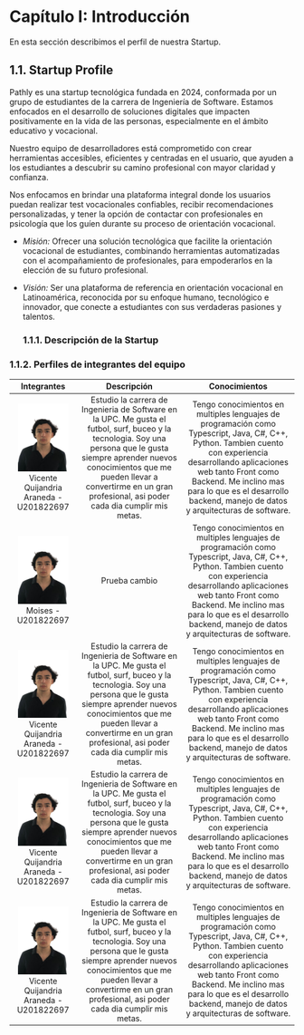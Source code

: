 # Capítulo I: Introducción

En esta sección describimos el perfil de nuestra Startup.

## 1.1. Startup Profile

Pathly es una startup tecnológica fundada en 2024, conformada por un grupo de estudiantes de la carrera de Ingeniería de Software. Estamos enfocados en el desarrollo de soluciones digitales que impacten positivamente en la vida de las personas, especialmente en el ámbito educativo y vocacional.

Nuestro equipo de desarrolladores está comprometido con crear herramientas accesibles, eficientes y centradas en el usuario, que ayuden a los estudiantes a descubrir su camino profesional con mayor claridad y confianza.

Nos enfocamos en brindar una plataforma integral donde los usuarios puedan realizar test vocacionales confiables, recibir recomendaciones personalizadas, y tener la opción de contactar con profesionales en psicología que los guíen durante su proceso de orientación vocacional.

- *Misión:*
  Ofrecer una solución tecnológica que facilite la orientación vocacional de estudiantes, combinando herramientas automatizadas con el acompañamiento de profesionales, para empoderarlos en la elección de su futuro profesional.
- *Visión:*
  Ser una plataforma de referencia en orientación vocacional en Latinoamérica, reconocida por su enfoque humano, tecnológico e innovador, que conecte a estudiantes con sus verdaderas pasiones y talentos.

  ### 1.1.1. Descripción de la Startup

### 1.1.2. Perfiles de integrantes del equipo


<table style="text-align:center">
    <thead>
        <tr>
            <th>Integrantes</th>
            <th>Descripción</th>
            <th>Conocimientos</th>
        </tr>
    </thead>
    <body >
        <tr>
            <!-- DATOS del integrante 1-->
            <td > 
            <img src="/assets/img/chapter-I/vicente-photo.png" height="120" alt="">
            Vicente Quijandria Araneda - U201822697
            <br> 
            </td>
            <!--DESCRIPCIÓN del integrante 1-->
            <td>Estudio la carrera de Ingenieria de Software en la UPC. Me gusta el futbol, surf, buceo y la tecnologia. Soy una persona que le gusta siempre aprender nuevos conocimientos que me pueden llevar a convertirme en un gran profesional, asi poder cada dia cumplir mis metas.</td>
            <!-- CONOCIMIENTOS del integrante 1-->
            <td>Tengo conocimientos en multiples lenguajes de programación como Typescript, Java, C#, C++, Python. Tambien cuento con experiencia desarrollando aplicaciones web tanto Front como Backend. Me inclino mas para lo que es el desarrollo backend, manejo de datos y arquitecturas de software.</td>
        </tr>
        <tr>
            <!-- DATOS del integrante 2-->
            <td > 
            <img src="/assets/img/chapter-I/vicente-photo.png" height="120" alt="">
            Moises - U201822697
            <br> 
            </td>
            <!--DESCRIPCIÓN del integrante 2-->
            <td>Prueba cambio</td>
            <!-- CONOCIMIENTOS del integrante 2-->
            <td>Tengo conocimientos en multiples lenguajes de programación como Typescript, Java, C#, C++, Python. Tambien cuento con experiencia desarrollando aplicaciones web tanto Front como Backend. Me inclino mas para lo que es el desarrollo backend, manejo de datos y arquitecturas de software.</td>
        </tr>
        <tr>
            <!-- DATOS del integrante 3-->
            <td > 
            <img src="/assets/img/chapter-I/vicente-photo.png" height="120" alt="">
            Vicente Quijandria Araneda - U201822697
            <br> 
            </td>
            <!--DESCRIPCIÓN del integrante 3-->
            <td>Estudio la carrera de Ingenieria de Software en la UPC. Me gusta el futbol, surf, buceo y la tecnologia. Soy una persona que le gusta siempre aprender nuevos conocimientos que me pueden llevar a convertirme en un gran profesional, asi poder cada dia cumplir mis metas.</td>
            <!-- CONOCIMIENTOS del integrante 3-->
            <td>Tengo conocimientos en multiples lenguajes de programación como Typescript, Java, C#, C++, Python. Tambien cuento con experiencia desarrollando aplicaciones web tanto Front como Backend. Me inclino mas para lo que es el desarrollo backend, manejo de datos y arquitecturas de software.</td>
        </tr>
        <tr>
            <!-- DATOS del integrante 4-->
            <td > 
            <img src="/assets/img/chapter-I/vicente-photo.png" height="120" alt="">
            Vicente Quijandria Araneda - U201822697
            <br> 
            </td>
            <!--DESCRIPCIÓN del integrante 4-->
            <td>Estudio la carrera de Ingenieria de Software en la UPC. Me gusta el futbol, surf, buceo y la tecnologia. Soy una persona que le gusta siempre aprender nuevos conocimientos que me pueden llevar a convertirme en un gran profesional, asi poder cada dia cumplir mis metas.</td>
            <!-- CONOCIMIENTOS del integrante 4-->
            <td>Tengo conocimientos en multiples lenguajes de programación como Typescript, Java, C#, C++, Python. Tambien cuento con experiencia desarrollando aplicaciones web tanto Front como Backend. Me inclino mas para lo que es el desarrollo backend, manejo de datos y arquitecturas de software.</td>
        </tr>
        <tr>
            <!-- DATOS del integrante 5-->
            <td > 
            <img src="/assets/img/chapter-I/vicente-photo.png" height="120" alt="">
            Vicente Quijandria Araneda - U201822697
            <br> 
            </td>
            <!--DESCRIPCIÓN del integrante 5-->
            <td>Estudio la carrera de Ingenieria de Software en la UPC. Me gusta el futbol, surf, buceo y la tecnologia. Soy una persona que le gusta siempre aprender nuevos conocimientos que me pueden llevar a convertirme en un gran profesional, asi poder cada dia cumplir mis metas.</td>
            <!-- CONOCIMIENTOS del integrante 5-->
            <td>Tengo conocimientos en multiples lenguajes de programación como Typescript, Java, C#, C++, Python. Tambien cuento con experiencia desarrollando aplicaciones web tanto Front como Backend. Me inclino mas para lo que es el desarrollo backend, manejo de datos y arquitecturas de software.</td>
        </tr>
    </body>
</table>